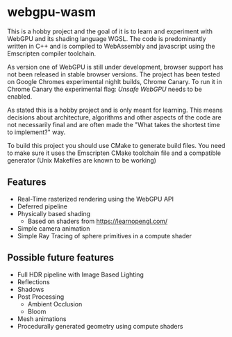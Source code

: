 # webgpu-wasm
This is a hobby project and the goal of it is to learn and experiment with WebGPU and its shading language WGSL.
The code is predominantly written in C++ and is compiled to WebAssembly and javascript using the Emscripten compiler toolchain.

As version one of WebGPU is still under development, browser support has not been released in stable browser versions. The project has been tested on Google Chromes experimental nighlt builds, Chrome Canary. To run it in Chrome Canary the experimental flag: *Unsafe WebGPU* needs to be enabled.

As stated this is a hobby project and is only meant for learning. This means decisions about architecture, algorithms and other aspects of the code are not necessarily final and are often made the "What takes the shortest time to implement?" way.

To build this project you should use CMake to generate build files. You need to make sure it uses the Emscripten CMake toolchain file and a compatible generator (Unix Makefiles are known to be working)

## Features
 + Real-Time rasterized rendering using the WebGPU API
 + Deferred pipeline
 + Physically based shading
   + Based on shaders from https://learnopengl.com/
 + Simple camera animation
 + Simple Ray Tracing of sphere primitives in a compute shader
 
 ## Possible future features
  + Full HDR pipeline with Image Based Lighting
  + Reflections
  + Shadows
  + Post Processing
    + Ambient Occlusion
    + Bloom
  + Mesh animations
  + Procedurally generated geometry using compute shaders
